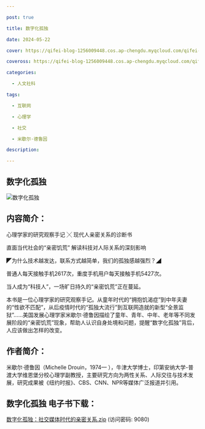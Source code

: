 ```yaml
---

post: true

title: 数字化孤独

date: 2024-05-22

cover: https://qifei-blog-1256009448.cos.ap-chengdu.myqcloud.com/qifei-blog/663dcf290ea9cb14037e1ba7.jpg

coveross: https://qifei-blog-1256009448.cos.ap-chengdu.myqcloud.com/qifei-blog/663dcf290ea9cb14037e1ba7.jpg

categories:

  - 人文社科

tags:

  - 互联网 

  - 心理学 

  - 社交 

  - 米歇尔·德鲁因

description: 

---
```




## 数字化孤独 

![数字化孤独 ](https://qifei-blog-1256009448.cos.ap-chengdu.myqcloud.com/qifei-blog/663dcf290ea9cb14037e1ba7.jpg)

## 内容简介：

心理学家的研究观察手记 ╳ 现代人亲密关系的诊断书

直面当代社会的“亲密饥荒” 解读科技对人际关系的深刻影响

◤为什么技术越发达，联系方式越简单，我们的孤独感越强烈？◢

普通人每天接触手机2617次，重度手机用户每天接触手机5427次。

当人成为“科技人”，一场旷日持久的“亲密饥荒”正在蔓延。

本书是一位心理学家的研究观察手记。从童年时代的“拥抱饥渴症”到中年夫妻的“性欲不匹配”，从后疫情时代的“孤独大流行”到互联网造就的新型“全景监狱”……美国发展心理学家米歇尔·德鲁因描绘了童年、青年、中年、老年等不同发展阶段的“亲密饥荒”现象，帮助人认识自身处境和问题，提醒“数字化孤独”背后，人应该做出怎样的改变。

## 作者简介：

米歇尔·德鲁因（Michelle Drouin，1974— ），牛津大学博士，印第安纳大学-普渡大学维恩堡分校心理学副教授，主要研究方向为两性关系、人际交往与技术发展，研究成果被《纽约时报》、CBS、CNN、NPR等媒体广泛报道并引用。

## 数字化孤独 电子书下载：

<a href="https://url54.ctfile.com/f/18000254-1243955170-b8fdb0?p=9080" target="_blank" rel="noopener">数字化孤独：社交媒体时代的亲密关系.zip</a> (访问密码: 9080)



                    